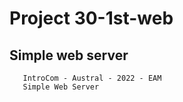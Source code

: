 #   Project 30-1st-web
##  Simple web server

       IntroCom - Austral - 2022 - EAM
       Simple Web Server




